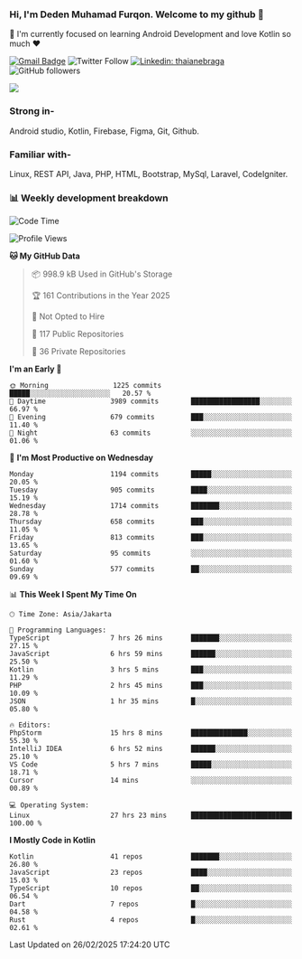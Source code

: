 ### Hi, I'm Deden Muhamad Furqon. Welcome to my github 👋

<!--
**furqoncreative/furqoncreative** is a ✨ _special_ ✨ repository because its `README.md` (this file) appears on your GitHub profile.

Here are some ideas to get you started:

- 🔭 I’m currently working on ...
- 👯 I’m looking to collaborate on ...
- 🤔 I’m looking for help with ...
- 💬 Ask me about ...
- 📫 How to reach me: ...
- 😄 Pronouns: ...
- ⚡ Fun fact: ...
-->

  🌱 I'm currently focused on learning Android Development and love Kotlin so much ❤ 

[![Gmail Badge](https://img.shields.io/badge/-furqoncreative24@gmail.com-c14438?style=flat-square&logo=Gmail&logoColor=white&link=mailto:furqoncreative24@gmail.com)](mailto:furqoncreative24@gmail.com)
![Twitter Follow](https://img.shields.io/twitter/follow/furqoncreative?label=Follow)
[![Linkedin: thaianebraga](https://img.shields.io/badge/-Deden_Muhamad_Furqon-blue?style=flat-square&logo=Linkedin&logoColor=white&link=https://www.linkedin.com/in/anmol-p-singh/)](https://www.linkedin.com/in/furqoncreative/)
![GitHub followers](https://img.shields.io/github/followers/furqoncreative?label=Follow&style=social)

<img src="https://github-readme-stats.sera5-dev.vercel.app/api?username=furqoncreative&hide=stars&show_icons=true&count_private=true&include_all_commits=true&title_color=#008080&icon_color=#008080&hide_border=true" width="">

### Strong in-

Android studio, Kotlin, Firebase, Figma, Git, Github.

### Familiar with-
Linux, REST API, Java, PHP, HTML, Bootstrap, MySql, Laravel, CodeIgniter.

### 📊 Weekly development breakdown

<!--START_SECTION:waka-->
![Code Time](http://img.shields.io/badge/Code%20Time-2%2C833%20hrs%2054%20mins-blue)

![Profile Views](http://img.shields.io/badge/Profile%20Views-0-blue)

**🐱 My GitHub Data** 

> 📦 998.9 kB Used in GitHub's Storage 
 > 
> 🏆 161 Contributions in the Year 2025
 > 
> 🚫 Not Opted to Hire
 > 
> 📜 117 Public Repositories 
 > 
> 🔑 36 Private Repositories 
 > 
**I'm an Early 🐤** 

```text
🌞 Morning                1225 commits        █████░░░░░░░░░░░░░░░░░░░░   20.57 % 
🌆 Daytime                3989 commits        █████████████████░░░░░░░░   66.97 % 
🌃 Evening                679 commits         ███░░░░░░░░░░░░░░░░░░░░░░   11.40 % 
🌙 Night                  63 commits          ░░░░░░░░░░░░░░░░░░░░░░░░░   01.06 % 
```
📅 **I'm Most Productive on Wednesday** 

```text
Monday                   1194 commits        █████░░░░░░░░░░░░░░░░░░░░   20.05 % 
Tuesday                  905 commits         ████░░░░░░░░░░░░░░░░░░░░░   15.19 % 
Wednesday                1714 commits        ███████░░░░░░░░░░░░░░░░░░   28.78 % 
Thursday                 658 commits         ███░░░░░░░░░░░░░░░░░░░░░░   11.05 % 
Friday                   813 commits         ███░░░░░░░░░░░░░░░░░░░░░░   13.65 % 
Saturday                 95 commits          ░░░░░░░░░░░░░░░░░░░░░░░░░   01.60 % 
Sunday                   577 commits         ██░░░░░░░░░░░░░░░░░░░░░░░   09.69 % 
```


📊 **This Week I Spent My Time On** 

```text
🕑︎ Time Zone: Asia/Jakarta

💬 Programming Languages: 
TypeScript               7 hrs 26 mins       ███████░░░░░░░░░░░░░░░░░░   27.15 % 
JavaScript               6 hrs 59 mins       ██████░░░░░░░░░░░░░░░░░░░   25.50 % 
Kotlin                   3 hrs 5 mins        ███░░░░░░░░░░░░░░░░░░░░░░   11.29 % 
PHP                      2 hrs 45 mins       ███░░░░░░░░░░░░░░░░░░░░░░   10.09 % 
JSON                     1 hr 35 mins        █░░░░░░░░░░░░░░░░░░░░░░░░   05.80 % 

🔥 Editors: 
PhpStorm                 15 hrs 8 mins       ██████████████░░░░░░░░░░░   55.30 % 
IntelliJ IDEA            6 hrs 52 mins       ██████░░░░░░░░░░░░░░░░░░░   25.10 % 
VS Code                  5 hrs 7 mins        █████░░░░░░░░░░░░░░░░░░░░   18.71 % 
Cursor                   14 mins             ░░░░░░░░░░░░░░░░░░░░░░░░░   00.89 % 

💻 Operating System: 
Linux                    27 hrs 23 mins      █████████████████████████   100.00 % 
```

**I Mostly Code in Kotlin** 

```text
Kotlin                   41 repos            ███████░░░░░░░░░░░░░░░░░░   26.80 % 
JavaScript               23 repos            ████░░░░░░░░░░░░░░░░░░░░░   15.03 % 
TypeScript               10 repos            ██░░░░░░░░░░░░░░░░░░░░░░░   06.54 % 
Dart                     7 repos             █░░░░░░░░░░░░░░░░░░░░░░░░   04.58 % 
Rust                     4 repos             █░░░░░░░░░░░░░░░░░░░░░░░░   02.61 % 
```




 Last Updated on 26/02/2025 17:24:20 UTC
<!--END_SECTION:waka-->
